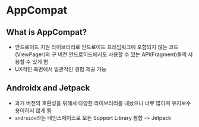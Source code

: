 # AppCompat

## What is AppCompat?
- 안드로이드 지원 라이브러리로 안드로이드 프레임워크에 포함되지 않는 코드(ViewPager)와 구 버전 안드로이드에서도 사용할 수 있는 API(Fragment)들의 사용할 수 있게 함
- UX적인 측면에서 일관적인 경험 제공 가능

## Androidx and Jetpack
- 과거 버전의 호환성을 위해서 다양한 라이브러리를 내놨으나 너무 많아져 유지보수 용이하지 않게 됨
- ``androidx``라는 네임스페이스로 모든 Support Library 통합 -> Jetpack
